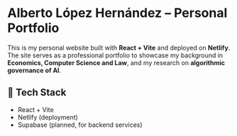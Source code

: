 # Alberto López Hernández – Personal Portfolio

This is my personal website built with **React + Vite** and deployed on **Netlify**.  
The site serves as a professional portfolio to showcase my background in **Economics, Computer Science and Law**, and my research on **algorithmic governance of AI**.

## 🚀 Tech Stack
- React + Vite
- Netlify (deployment)
- Supabase (planned, for backend services)
